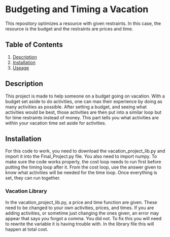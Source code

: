 # Budgeting and Timing a Vacation

This repository optimizes a resource with given restraints. In this case, the resource is the budget and the restraints are prices and time. 

## Table of Contents 

1. [Description](#description)
2. [Installation](#installation)
3. [Useage](#useage)

## Description 

This project is made to help someone on a budget going on vacation. With a budget set aside to do activities, one can max their experience by doing as many activities as possible. After setting a budget, and seeing what activities would be best, those activities are then put into a similar loop but for time restraints instead of money. This part tells you what activities are within your vacation time set aside for activities. 

## Installation 

For this code to work, you need to download the vacation_project_lib.py and import it into the Final_Project.py file. You also need to import numpy. To make sure the code works properly, the cost loop needs to run first before putting the timing loop after it. From the cost loop, use the answer given to know what activities will be needed for the time loop. Once everything is set, they can run together. 

### Vacation Library 

In the vacation_project_lib.py, a price and time function are given. These need to be changed to your own activities, prices, and times. If you are adding activities, or sometime just changing the ones given, an error may appear that says you forgot a comma. You did not. To fix this you will need to rewrite the variable it is having trouble with. In the library file this will happen at total cost. 
